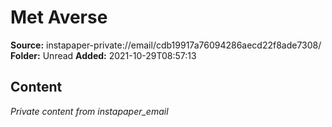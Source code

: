 # Met Averse

**Source:** instapaper-private://email/cdb19917a76094286aecd22f8ade7308/
**Folder:** Unread
**Added:** 2021-10-29T08:57:13




## Content
*Private content from instapaper_email*
